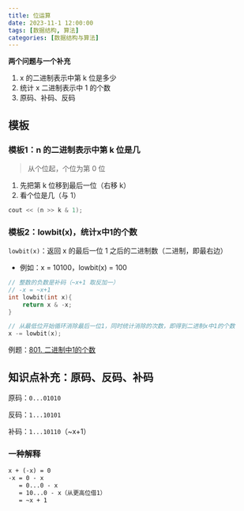 ```yaml
---
title: 位运算
date: 2023-11-1 12:00:00
tags: [数据结构, 算法]
categories: [数据结构与算法]
---
```


**两个问题与一个补充**

1. x 的二进制表示中第 k 位是多少
2. 统计 x 二进制表示中 1 的个数
3. 原码、补码、反码

<!--more-->

## 模板

### 模板1：n 的二进制表示中第 k 位是几

> 从个位起，个位为第 0 位

1. 先把第 k 位移到最后一位（右移 k）
2. 看个位是几（与 1）

```cpp
cout << (n >> k & 1);
```



### 模板2：lowbit(x)，统计x中1的个数

`lowbit(x)`：返回 x 的最后一位 1 之后的二进制数（二进制，即最右边）

- 例如：x = 10100，lowbit(x) = 100

```cpp
// 整数的负数是补码（~x+1 取反加一）
// -x = ~x+1
int lowbit(int x){
    return x & -x;
}

// 从最低位开始循环消除最后一位1，同时统计消除的次数，即得到二进制x中1的个数
x -= lowbit(x);
```

例题：[801. 二进制中1的个数](https://www.acwing.com/problem/content/803/)



## 知识点补充：原码、反码、补码

原码：`0...01010`

反码：`1...10101`

补码：`1...10110`（~x+1）

### 一种解释

```markdown
x + (-x) = 0
-x = 0 - x
   = 0...0 - x
   = 10...0 - x（从更高位借1）
   = ~x + 1
```

